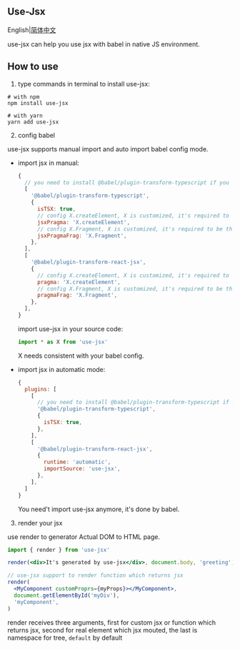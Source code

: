 ## Use-Jsx

English|[简体中文](https://github.com/Jcanno/use-jsx/blob/master/README-CH.md)

use-jsx can help you use jsx with babel in native JS environment.

## How to use

1. type commands in terminal to install use-jsx:

```shell
# with npm
npm install use-jsx

# with yarn
yarn add use-jsx
```

2. config babel

use-jsx supports manual import and auto import babel config mode.

- import jsx in manual:

  ```js
  {
    // you need to install @babel/plugin-transform-typescript if you use TypeScript
    [
      '@babel/plugin-transform-typescript',
      {
        isTSX: true,
        // config X.createElement, X is customized, it's required to be the same in your source code.
        jsxPragma: 'X.createElement',
        // config X.Fragment, X is customized, it's required to be the same in your source code.
        jsxPragmaFrag: 'X.Fragment',
      },
    ],
    [
      '@babel/plugin-transform-react-jsx',
      {
        // config X.createElement, X is customized, it's required to be the same in your source code.
        pragma: 'X.createElement',
        // config X.Fragment, X is customized, it's required to be the same in your source code.
        pragmaFrag: 'X.Fragment',
      },
    ],
  }
  ```

  import use-jsx in your source code:

  ```js
  import * as X from 'use-jsx'
  ```

  X needs consistent with your babel config.

- import jsx in automatic mode:

  ```js
  {
    plugins: [
      [
        // you need to install @babel/plugin-transform-typescript if you use TypeScript
        '@babel/plugin-transform-typescript',
        {
          isTSX: true,
        },
      ],
      [
        '@babel/plugin-transform-react-jsx',
        {
          runtime: 'automatic',
          importSource: 'use-jsx',
        },
      ],
    ]
  }
  ```

  You need't import use-jsx anymore, it's done by babel.

3. render your jsx

use render to generator Actual DOM to HTML page.

```jsx
import { render } from 'use-jsx'

render(<div>It's generated by use-jsx</div>, document.body, 'greeting')

// use-jsx support to render function which returns jsx
render(
  <MyComponent customProprs={myProps}></MyComponent>,
  document.getElementById('myDiv'),
  'myComponent',
)
```

render receives three arguments, first for custom jsx or function which returns jsx, second for real element which jsx mouted, the last is namespace for tree, `default` by default
